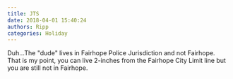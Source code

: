 ```yaml
---
title: JTS
date: 2018-04-01 15:40:24
authors: Ripp
categories: Holiday
---
```


 Duh...The "dude" lives in Fairhope Police Jurisdiction and not Fairhope. That is my point, you can live 2-inches from the Fairhope City Limit line but you are still not in Fairhope.